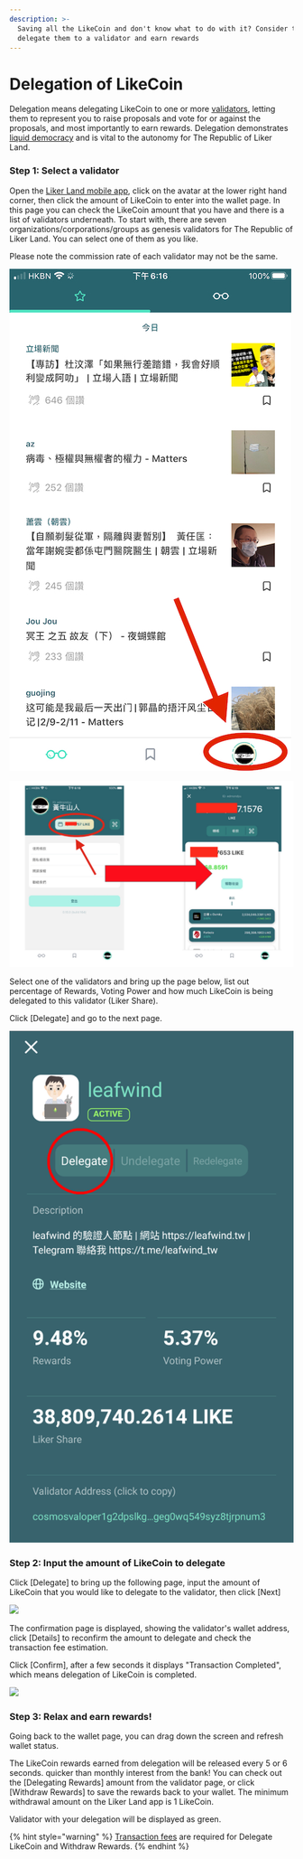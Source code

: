 ```yaml
---
description: >-
  Saving all the LikeCoin and don't know what to do with it? Consider to
  delegate them to a validator and earn rewards
---
```


# Delegation of LikeCoin

Delegation means delegating LikeCoin to one or more [validators](https://docs.like.co/user-guide/about/background#9d28), letting them to represent you to raise proposals and vote for or against the proposals, and most importantly to earn rewards. Delegation demonstrates [liquid democracy](https://docs.like.co/user-guide/liquid-democracy) and is vital to the autonomy for The Republic of Liker Land.

### Step 1: Select a validator

Open the [Liker Land mobile app](https://docs.like.co/user-guide/reader/download), click on the avatar at the lower right hand corner, then click the amount of LikeCoin to enter into the wallet page. In this page you can check the LikeCoin amount that you have and there is a list of validators underneath. To start with, there are seven organizations/corporations/groups as genesis validators for The Republic of Liker Land. You can select one of them as you like.

Please note the commission rate of each validator may not be the same.

![Click on the avatar at the lower right hand corner](../../.gitbook/assets/img_2324.jpg)

![Click the amount of LikeCoin to enter into the wallet page](../../.gitbook/assets/delegate%20%281%29.png)

Select one of the validators and bring up the page below, list out percentage of Rewards, Voting Power and how much LikeCoin is being delegated to this validator \(Liker Share\).

Click \[Delegate\] and go to the next page.

![](../../.gitbook/assets/delegate-1-en.png)

### **Step 2: Input the amount of LikeCoin to delegate**

Click \[Delegate\] to bring up the following page, input the amount of LikeCoin that you would like to delegate to the validator, then click \[Next\]  


![](../../.gitbook/assets/delegate-2-en.png)

The confirmation page is displayed, showing the validator's wallet address, click \[Details\] to reconfirm the amount to delegate and check the transaction fee estimation.

Click \[Confirm\], after a few seconds it displays "Transaction Completed", which means delegation of LikeCoin is completed.

![](../../.gitbook/assets/delegate-3-en.png)

### **Step 3: Relax and earn rewards!**

Going back to the wallet page, you can drag down the screen and refresh wallet status.

The LikeCoin rewards earned from delegation will be released every 5 or 6 seconds. quicker than monthly interest from the bank! You can check out the \[Delegating Rewards\] amount from the validator page, or click \[Withdraw Rewards\] to save the rewards back to your wallet. The minimum withdrawal amount on the Liker Land app is 1 LikeCoin.

Validator with your delegation will be displayed as green.

{% hint style="warning" %}
[Transaction fees](https://docs.like.co/user-guide/likecoin-token/transaction-fee) are required for ‌Delegate LikeCoin and Withdraw Rewards.
{% endhint %}

